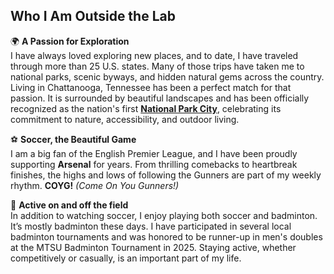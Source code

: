 ## Who I Am Outside the Lab

🌍 **A Passion for Exploration**  
I have always loved exploring new places, and to date, I have traveled through more than 25 U.S. states. Many of those trips have taken me to national parks, scenic byways, and hidden natural gems across the country. Living in Chattanooga, Tennessee has been a perfect match for that passion. It is surrounded by beautiful landscapes and has been officially recognized as the nation's first [**National Park City**](https://chattanooga.gov/stay-informed/latest-news/its-official-chattanooga-becomes-first-national-park-city-north-america), celebrating its commitment to nature, accessibility, and outdoor living.

⚽ **Soccer, the Beautiful Game**  
I am a big fan of the English Premier League, and I have been proudly supporting **Arsenal** for years. From thrilling comebacks to heartbreak finishes, the highs and lows of following the Gunners are part of my weekly rhythm. **COYG!** *(Come On You Gunners!)*

🏸 **Active on and off the field**  
In addition to watching soccer, I enjoy playing both soccer and badminton. It’s mostly badminton these days. I have participated in several local badminton tournaments and was honored to be runner-up in men's doubles at the MTSU Badminton Tournament in 2025. Staying active, whether competitively or casually, is an important part of my life.
